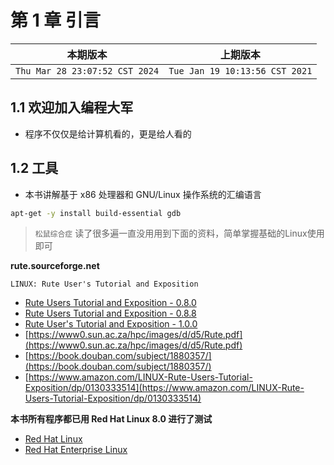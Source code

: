 # 第 1 章 引言

|本期版本| 上期版本
|:---:|:---:
`Thu Mar 28 23:07:52 CST 2024` | `Tue Jan 19 10:13:56 CST 2021`

## 1.1 欢迎加入编程大军

* 程序不仅仅是给计算机看的，更是给人看的

## 1.2 工具

* 本书讲解基于 x86 处理器和 GNU/Linux 操作系统的汇编语言

```bash
apt-get -y install build-essential gdb
```


> `松鼠综合症` 读了很多遍一直没用用到下面的资料，简单掌握基础的Linux使用即可

**rute.sourceforge.net**

`LINUX: Rute User's Tutorial and Exposition`

* [Rute Users Tutorial and Exposition - 0.8.0](http://www.nosuchhost.net/~cheese/rute/members.toast.net/art.ross/rute/)
* [Rute Users Tutorial and Exposition - 0.8.8](https://system.cs.kuleuven.be/cs/system/wegwijs/documentatie/unix/rute.pdf)
* [Rute User's Tutorial and Exposition - 1.0.0](https://rlworkman.net/howtos/rute/)
* [https://www0.sun.ac.za/hpc/images/d/d5/Rute.pdf](https://www0.sun.ac.za/hpc/images/d/d5/Rute.pdf)
* [https://book.douban.com/subject/1880357/](https://book.douban.com/subject/1880357/)
* [https://www.amazon.com/LINUX-Rute-Users-Tutorial-Exposition/dp/0130333514](https://www.amazon.com/LINUX-Rute-Users-Tutorial-Exposition/dp/0130333514)

**本书所有程序都已用 Red Hat Linux 8.0 进行了测试**

* [Red Hat Linux](https://zh.wikipedia.org/wiki/Red_Hat_Linux)
* [Red Hat Enterprise Linux](https://zh.wikipedia.org/wiki/Red_Hat_Enterprise_Linux)
